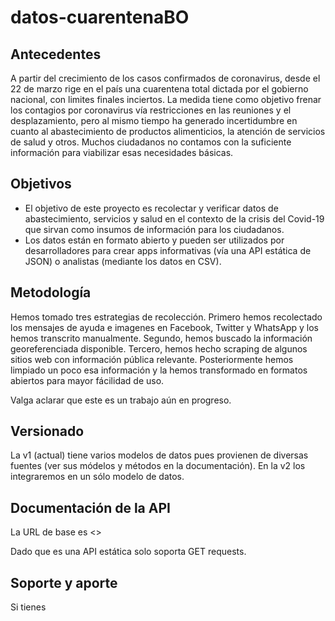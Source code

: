 # datos-cuarentenaBO

## Antecedentes

A partir del crecimiento de los casos confirmados de coronavirus, desde el 22 de marzo rige en el país una cuarentena total dictada por el gobierno nacional, con limites finales inciertos. La medida tiene como objetivo frenar los contagios por coronavirus vía restricciones en las reuniones y el desplazamiento, pero al mismo tiempo ha generado incertidumbre en cuanto al abastecimiento de productos alimenticios, la atención de servicios de salud y otros. Muchos ciudadanos no contamos con la suficiente información para viabilizar esas necesidades básicas. 

## Objetivos

 * El objetivo de este proyecto es recolectar y verificar datos de abastecimiento, servicios y salud en el contexto de la crisis del Covid-19 que sirvan como insumos de información para los ciudadanos.
 * Los datos están en formato abierto y pueden ser utilizados por desarrolladores para crear apps informativas (vía una API estática de JSON) o analistas (mediante los datos en CSV).

## Metodología

Hemos tomado tres estrategias de recolección. Primero hemos recolectado los mensajes de ayuda e imagenes en Facebook, Twitter y WhatsApp y los hemos transcrito manualmente. Segundo, hemos buscado la información georeferenciada disponible. Tercero, hemos hecho scraping de algunos sitios web con información pública relevante. Posteriormente hemos limpiado un poco esa información y la hemos transformado en formatos abiertos para mayor fácilidad de uso.

Valga aclarar que este es un trabajo aún en progreso.

## Versionado

La v1 (actual) tiene varios modelos de datos pues provienen de diversas fuentes (ver sus módelos y métodos en la documentación). En la v2 los integraremos en un sólo modelo de datos. 

## Documentación de la API 

La URL de base es <>

Dado que es una API estática solo soporta GET requests.


## Soporte y aporte

Si tienes
